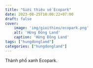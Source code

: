 ```yaml
---
title: "Giới thiệu về Ecopark"
date: 2023-08-25T10:00:22+07:00
draft: false
cover:
    image: 'img/gioithieu/ecopark.png'
    alt: 'Hừng Đông Land'
    caption: 'Hừng Đông Land'
tags: ["hungdongland"]
categories: ["hungdongland"]
---
```


Thành phố xanh Ecopark.